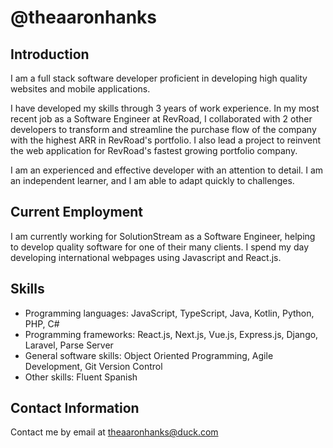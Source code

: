 <!--
**theaaronhanks/theaaronhanks** is a ✨ _special_ ✨ repository because its `README.md` (this file) appears on your GitHub profile.

Here are some ideas to get you started:

- 🔭 I’m currently working on ...
- 🌱 I’m currently learning ...
- 👯 I’m looking to collaborate on ...
- 🤔 I’m looking for help with ...
- 💬 Ask me about ...
- 📫 How to reach me: ...
- 😄 Pronouns: ...
- ⚡ Fun fact: ...
-->

# @theaaronhanks

## Introduction

I am a full stack software developer proficient in developing high quality websites and mobile applications.

I have developed my skills through 3 years of work experience. In my most recent job as a Software Engineer at RevRoad, I collaborated with 2 other developers to transform and streamline the purchase flow of the company with the highest ARR in RevRoad's portfolio. I also lead a project to reinvent the web application for RevRoad's fastest growing portfolio company. 

I am an experienced and effective developer with an attention to detail. I am an independent learner, and I am able to adapt quickly to challenges.

## Current Employment

I am currently working for SolutionStream as a Software Engineer, helping to develop quality software for one of their many clients. I spend my day developing international webpages using Javascript and React.js. 

## Skills

- Programming languages: JavaScript, TypeScript, Java, Kotlin, Python, PHP, C#
- Programming frameworks: React.js, Next.js, Vue.js, Express.js, Django, Laravel, Parse Server
- General software skills: Object Oriented Programming, Agile Development, Git Version Control
- Other skills: Fluent Spanish

## Contact Information

Contact me by email at [theaaronhanks@duck.com](mailto:theaaronhanks@duck.com)
